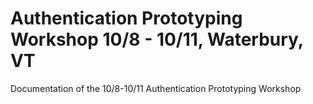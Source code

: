 # Authentication Prototyping Workshop 10/8 - 10/11, Waterbury, VT
Documentation of the 10/8-10/11 Authentication Prototyping Workshop

